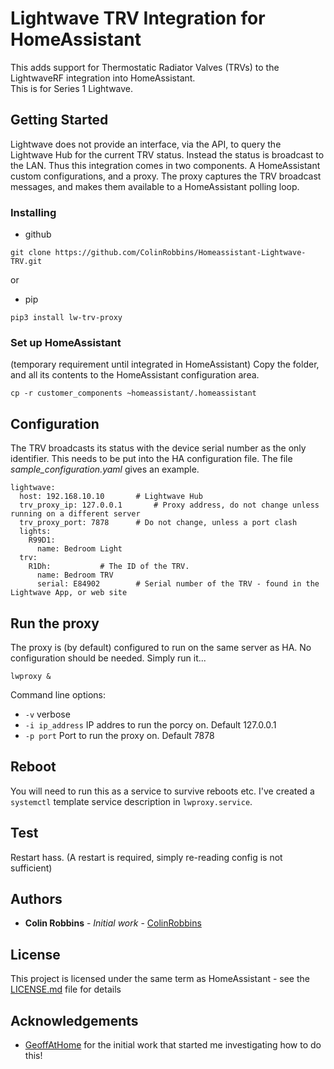 # Lightwave TRV Integration for HomeAssistant

This adds support for Thermostatic Radiator Valves (TRVs) to the LightwaveRF integration into HomeAssistant.  
This is for Series 1 Lightwave.

## Getting Started

Lightwave does not provide an interface, via the API, to query the Lightwave Hub for the current TRV status.  Instead the status is broadcast to the LAN.
Thus this integration comes in two components.  A HomeAssistant custom configurations, and a proxy.
The proxy captures the TRV broadcast messages, and makes them available to a HomeAssistant polling loop.

### Installing

* github
```
git clone https://github.com/ColinRobbins/Homeassistant-Lightwave-TRV.git
```
or
* pip
```
pip3 install lw-trv-proxy
```

### Set up HomeAssistant
(temporary requirement until integrated in HomeAssistant)
Copy the folder, and all its contents to the HomeAssistant configuration area.
```
cp -r customer_components ~homeassistant/.homeassistant
```


## Configuration
The TRV broadcasts its status with the device serial number as the only identifier.
This needs to be put into the HA configuration file.
The file *sample_configuration.yaml* gives an example.
```
lightwave:
  host: 192.168.10.10    	# Lightwave Hub
  trv_proxy_ip: 127.0.0.1       # Proxy address, do not change unless running on a different server
  trv_proxy_port: 7878		# Do not change, unless a port clash
  lights:
    R99D1:
      name: Bedroom Light
  trv:				
    R1Dh:			# The ID of the TRV.  
      name: Bedroom TRV
      serial: E84902		# Serial number of the TRV - found in the Lightwave App, or web site
```

## Run the proxy
The proxy is (by default) configured to run on the same server as HA.
No configuration should be needed.   Simply run it...
```
lwproxy &
```
Command line options:
* ```-v``` verbose
* ```-i ip_address``` IP addres to run the porcy on.  Default 127.0.0.1
* ```-p port``` Port to run the proxy on. Default 7878

## Reboot
You will need to run this as a service to survive reboots etc.  I've created a ```systemctl``` template service description in ```lwproxy.service```.
## Test
Restart hass.  (A restart is required, simply re-reading config is not sufficient)

## Authors

* **Colin Robbins** - *Initial work* - [ColinRobbins](https://github.com/ColinRobbins)

## License

This project is licensed under the same term as HomeAssistant - see the [LICENSE.md](LICENSE.md) file for details

## Acknowledgements

* [GeoffAtHome](https://github.com/GeoffAtHome) for the initial work that started me investigating how to do this!
